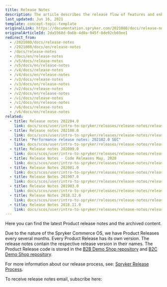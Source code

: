 ```yaml
---
title: Release Notes
description: The article describes the release flow of features and enhancements.
last_updated: Jun 16, 2021
template: concept-topic-template
originalLink: https://documentation.spryker.com/2021080/docs/release-notes
originalArticleId: 2da5568d-0a6b-4d0a-945f-8de92cb69ee1
redirect_from:
  - /2021080/docs/release-notes
  - /2021080/docs/en/release-notes
  - /docs/release-notes
  - /docs/en/release-notes
  - /v5/docs/release-notes
  - /v5/docs/en/release-notes
  - /v4/docs/release-notes
  - /v4/docs/en/release-notes
  - /v3/docs/release-notes
  - /v3/docs/en/release-notes
  - /v2/docs/release-notes
  - /v2/docs/en/release-notes
  - /v1/docs/release-notes
  - /v1/docs/en/release-notes
  - /v6/docs/release-notes
  - /v6/docs/en/release-notes
related:
  - title: Release notes 202204.0
    link: docs/scos/user/intro-to-spryker/releases/release-notes/release-notes-202204.0/release-notes-202204.0.html
  - title: Release notes 202108.0
    link: docs/scos/user/intro-to-spryker/releases/release-notes/release-notes-202108.0/release-notes-202108.0.html
  - title: "Performance release notes: 202102.0 SEC"
    link: docs/scos/user/intro-to-spryker/releases/release-notes/release-notes-202102.0/performance-release-notes-202102.0.html
  - title: Release notes 202009.0
    link: docs/scos/user/intro-to-spryker/releases/release-notes/release-notes-202009.0/release-notes-202009.0.html
  - title: Release Notes - Code Releases May, 2020
    link: docs/scos/user/intro-to-spryker/releases/release-notes/release-notes-code-releases-may-2020/release-notes-code-releases-may-2020.html
  - title: Release Notes 202001.0
    link: docs/scos/user/intro-to-spryker/releases/release-notes/release-notes-202001.0/release-notes-202001.0.html
  - title: Release Notes 201907.0
    link: docs/scos/user/intro-to-spryker/releases/release-notes/release-notes-201907.0/release-notes-201907.0.html
  - title: Release Notes 201903.0
    link: docs/scos/user/intro-to-spryker/releases/release-notes/release-notes-201903.0/release-notes-201903.0.html
  - title: Release Notes 2018.12.0
    link: docs/scos/user/intro-to-spryker/releases/release-notes/release-notes-2018.12.0.html
  - title: Release Notes 2018.11.0
    link: docs/scos/user/intro-to-spryker/releases/release-notes/release-notes-2018.11.0/release-notes-2018.11.0.html
---
```


Here you can find the latest Product release notes and the archived content.

Due to the nature of the Spryker Commerce OS, we have Product Releases every several months. Every Product Release has its own version. The release notes contain the respective release version in their names.
The Product Release code is stored in the [B2B Demo Shop repository](https://github.com/spryker-shop/b2b-demo-shop) and [B2C Demo Shop repository](https://github.com/spryker-shop/b2c-demo-shop).

For more information about our release process, see: [Spryker Release Process](/docs/scos/user/intro-to-spryker/spryker-release-process.html).

To receive release notes email, subscribe here:

<div class="hubspot-form js-hubspot-form" data-portal-id="2770802" data-form-id="b4d730db-d20e-4bb4-bd80-4cd7c9a2dc21" id="hubspot-1"></div>